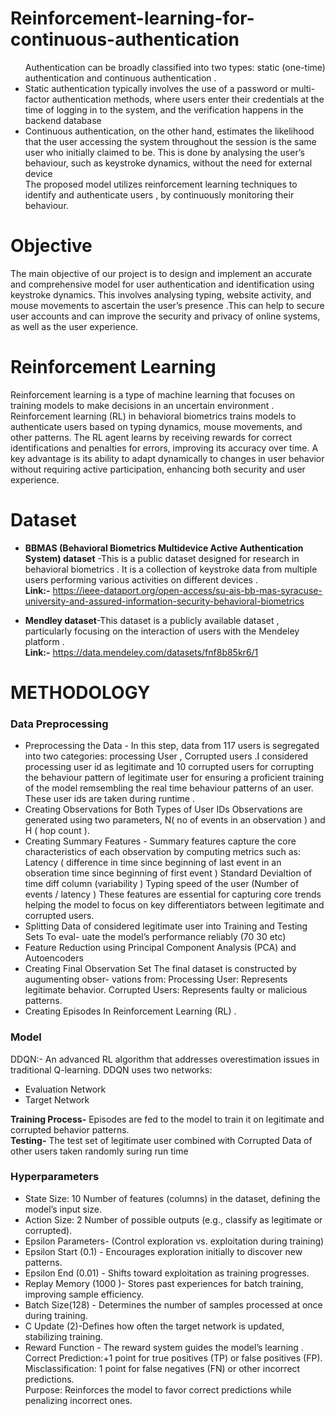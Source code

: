# Reinforcement-learning-for-continuous-authentication  
<ul>Authentication can be broadly classified into two types: static (one-time) authentication and
continuous authentication .   
<li>Static authentication typically involves the use of a password or
multi-factor authentication methods, where users enter their credentials at the time of logging
in to the system, and the verification happens in the backend database  </li>
<li>Continuous authentication, on the other hand, estimates the likelihood that the user accessing the system throughout the session
is the same user who initially claimed to be. This is done by analysing the user’s behaviour,
such as keystroke dynamics, without the need for external device </li> 
The proposed model utilizes reinforcement learning techniques to identify and authenticate users , by continuously monitoring their behaviour.
</ul>

# Objective
The main objective  of our project is to design and implement an accurate and comprehensive model for user authentication and identification using  keystroke dynamics. This involves analysing
typing, website activity, and mouse movements to ascertain the user’s presence .This can help to secure user accounts and can improve the security and privacy of online systems, as well as the user experience.     
# Reinforcement Learning 
Reinforcement learning is a type of machine learning that focuses on training models to make decisions in an uncertain environment . Reinforcement learning (RL) in behavioral biometrics trains models to authenticate users based on typing dynamics, mouse movements, and other patterns. The RL agent learns by receiving rewards for correct identifications and penalties for errors, improving its accuracy over time. A key advantage is its ability to adapt dynamically to changes in user behavior without requiring active participation, enhancing both security and user experience.

# Dataset 
<ul>
<li>
 
  **BBMAS (Behavioral Biometrics Multidevice Active Authentication System) dataset** -This is a public dataset designed for research in behavioral biometrics .  It is a collection of keystroke
data from multiple users performing various activities on different devices .  
**Link:-** https://ieee-dataport.org/open-access/su-ais-bb-mas-syracuse-university-and-assured-information-security-behavioral-biometrics


</li>
<li>
 
 **Mendley dataset**-This dataset is a publicly available dataset , particularly focusing on the interaction of users with the Mendeley platform .  
**Link:-** https://data.mendeley.com/datasets/fnf8b85kr6/1

</li>
</ul>

# METHODOLOGY 

### Data Preprocessing 
<ul> 
<li> Preprocessing the Data - In this step, data from 117 users is segregated into two categories: processing User , Corrupted users .I considered processing user id as legitimate and 10 corrupted users for corrupting the behaviour pattern of legitimate user for ensuring a proficient training of the model remsembling
the real time behaviour patterns of an user. These user ids are taken during runtime .</li>
<li> Creating Observations for Both Types of User IDs Observations are generated using
two parameters, N( no of events in an observation ) and H ( hop count ).</li>
<li> Creating Summary Features - Summary features capture the core characteristics of each
observation by computing metrics such as: Latency ( difference in time since beginning of last
event in an obseration time since beginning of first event ) Standard Devialtion of time diff
column (variability ) Typing speed of the user (Number of events / latency ) These features are
essential for capturing core trends helping the model to focus on key differentiators
between legitimate and corrupted users.</li>
<li> Splitting Data of considered legitimate user into Training and Testing Sets To eval-
uate the model’s performance reliably (70 30 etc)</li>
<li> Feature Reduction using Principal Component Analysis (PCA) and  Autoencoders</li>
<li> Creating Final Observation Set The final dataset is constructed by augumenting obser-
vations from: Processing User: Represents legitimate behavior. Corrupted Users: Represents
faulty or malicious patterns.</li>
<li> Creating Episodes In Reinforcement Learning (RL) .</li>
</ul>


### Model
 
DDQN:- An advanced RL algorithm that addresses overestimation issues in traditional Q-learning. DDQN uses two networks:  
<ul>
  <li>Evaluation Network </li> 
  <li>Target Network</li>  
 </ul>
 
**Training Process-** Episodes are fed to the model to train it on legitimate and corrupted behavior
patterns.   
**Testing-** The test set of legitimate user combined with Corrupted Data of other users
taken randomly suring run time


### Hyperparameters
<ul>
 <li>  State Size: 10    
Number of features (columns) in the dataset, defining the model’s input size.</li>

<li>Action Size: 2  
Number of possible outputs (e.g., classify as legitimate or corrupted).
</li>
<li>
 Epsilon Parameters- (Control exploration vs. exploitation during training)
</li>
<li>
 Epsilon Start (0.1) - Encourages exploration initially to discover new patterns.
</li>
<li>
 Epsilon End (0.01) - Shifts toward exploitation as training progresses.
</li>
<li>
 Replay Memory (1000 )- Stores past experiences for batch training, improving sample efficiency.
</li>
<li>
Batch Size(128) - Determines the number of samples processed at once during training.
</li>
<li>
 C Update (2)-Defines how often the target network is updated, stabilizing training.
</li>
<li>
 Reward Function - The reward system guides the model’s learning .<br> 
Correct Prediction:+1 point for true positives (TP) or false positives (FP).   <br> 
Misclassification: 1 point for false negatives (FN) or other incorrect predictions.<br>    
Purpose: Reinforces the model to favor correct predictions while penalizing incorrect ones.  
</li>

</ul>





